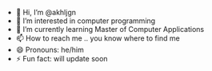 - 👋 Hi, I’m @akhljgn
- 👀 I’m interested in computer programming
- 🌱 I’m currently learning Master of Computer Applications
- 📫 How to reach me .. you know where to find me
- 😄 Pronouns: he/him
- ⚡ Fun fact: will update soon

<!---
akhljgn/akhljgn is a ✨ special ✨ repository because its `README.md` (this file) appears on your GitHub profile.
You can click the Preview link to take a look at your changes.
--->
